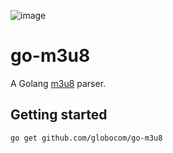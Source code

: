 ![image](https://github.com/globocom/go-m3u8/actions/workflows/go.yml/badge.svg)
# go-m3u8

A Golang [m3u8](https://tools.ietf.org/html/rfc8216) parser.


## Getting started

```
go get github.com/globocom/go-m3u8
```